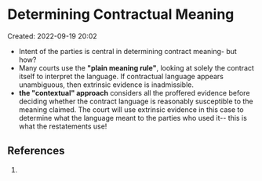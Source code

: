 # Determining Contractual Meaning
Created: 2022-09-19 20:02

- Intent of the parties is central in determining contract meaning- but how?
- Many courts use the **"plain meaning rule"**, looking at solely the contract itself to interpret the language. If contractual language appears unambiguous, then extrinsic evidence is inadmissible.
- **the "contextual" approach** considers all the proffered evidence before deciding whether the contract language is reasonably susceptible to the meaning claimed. The court will use extrinsic evidence in this case to determine what the language meant to the parties who used it-- this is what the restatements use!



## References

1. 